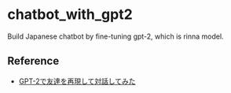 # chatbot_with_gpt2
Build Japanese chatbot by fine-tuning gpt-2, which is rinna model.

## Reference

- [GPT-2で友達を再現して対話してみた](https://qiita.com/Yokohide/items/e74254f334e1335cd502)
